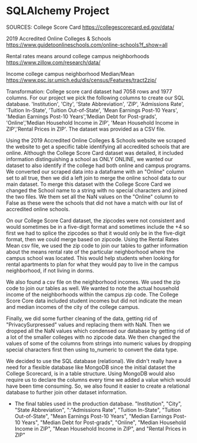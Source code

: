 # SQLAlchemy Project

SOURCES:
College Score Card
https://collegescorecard.ed.gov/data/

2019 Accredited Online Colleges & Schools
https://www.guidetoonlineschools.com/online-schools?f_show=all

Rental rates means around college campus neighborhoods
https://www.zillow.com/research/data/

Income college campus neighborhood Median/Mean
https://www.psc.isr.umich.edu/dis/census/Features/tract2zip/

Transformation: 
College score card dataset had 7058 rows and 1977 columns. For our project we pick the following columns to create our SQL database. 'Institution', 'City', 'State Abbreviation', 'ZIP', 'Admissions Rate', 'Tuition In-State', 'Tuition Out-of-State', 'Mean Earnings Post-10 Years', 'Median Earnings Post-10 Years','Median Debt for Post-grads', 'Online','Median Household Income in ZIP', 'Mean Household Income in ZIP','Rental Prices in ZIP'. The dataset was provided as a CSV file. 

Using the 2019 Accredited Online Colleges & Schools website we scraped the website to get a specific table identifying all accredited schools that are online. Although the College Score Card dataset was detailed, it included information  distinguishing a school as ONLY ONLINE, we wanted our dataset to also identify if the college had both online and campus programs. We converted our scraped data into a dataframe with an "Online" column set to all true, then we did a left join to merge the online school data to our main dataset. To merge this dataset with the College Score Card we changed the School name to a string with no special characters and joined the two files. We them set all the NaN values on the "Online" column to False as these were the schools that did not have a match with our list of accredited online schools.

On our College Score Card dataset, the zipcodes were not consistent and would sometimes be in a five-digit format and sometimes include the +4 so first we had to splice the zipcodes so that it would only be in the five-digit format, then we could merge based on zipcode. Using the  Rental Rates Mean csv file, we used the zip code to join our tables to gather information about the means rental rate of the particular neighborhood where the campus school was located. This would help students when looking for rental apartments to plan for what they would pay to live in the campus neighborhood, if not living in dorms. 

We also found a csv file on the neighborhood incomes. We used the zip code to join our tables as well. We wanted to note the actual household income of the neighborhoods within the campus zip code. The College Score Core data included student incomes but did not  indicate the mean and median incomes of the city of the college campus. 

Finally, we did some further cleaning of the data, getting rid of "PrivacySurpressed" values and replacing them with NaN. Then we dropped all the NaN values which condensed our database by getting rid of a lot of the smaller colleges with no zipcode data. We then changed the values of some of the columns from strings into numeric values by dropping special characters first then using to_numeric to convert the data type.

We decided to use the SQL database (relational). We didn't really have a need for a flexible database like MongoDB since the initial dataset the College Scorecard, is in a table structure. Using MongoDB would also require us to declare the columns every time we added a value which would have been time consuming. So, we also found it easier to create a relational database to further join other dataset information. 

* The final tables used in the production database. "Institution", "City", "State Abbreviation", ":"Admissions Rate", "Tuition In-State", "Tuition Out-of-State", "Mean Earnings Post-10 Years", "Median Earnings Post-10 Years", "Median Debt for Post-grads", "Online", "Median Household Income in ZIP", "Mean Household Income in ZIP", and "Rental Prices in ZIP"
